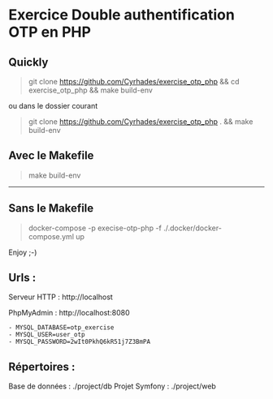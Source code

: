# Exercice Double authentification OTP en PHP

## Quickly
> git clone https://github.com/Cyrhades/exercise_otp_php && cd exercise_otp_php && make build-env

ou dans le dossier courant

> git clone https://github.com/Cyrhades/exercise_otp_php . && make build-env

## Avec le Makefile
> make build-env

------------------

## Sans le Makefile
> docker-compose -p execise-otp-php -f ./.docker/docker-compose.yml up



Enjoy ;-)

Urls :
-------
Serveur HTTP : http://localhost

PhpMyAdmin : http://localhost:8080 

    - MYSQL_DATABASE=otp_exercise
    - MYSQL_USER=user_otp
    - MYSQL_PASSWORD=2wIt0PkhQ6kR51j7Z3BmPA

Répertoires :
------------
Base de données : ./project/db
Projet Symfony : ./project/web

